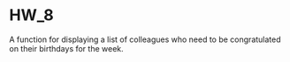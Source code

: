 # HW_8
A function for displaying a list of colleagues who need to be congratulated on their birthdays for the week.
